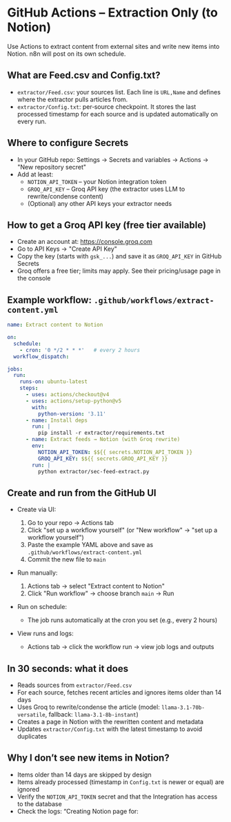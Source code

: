 # GitHub Actions – Extraction Only (to Notion)

Use Actions to extract content from external sites and write new items into Notion. n8n will post on its own schedule.

## What are Feed.csv and Config.txt?
- `extractor/Feed.csv`: your sources list. Each line is `URL,Name` and defines where the extractor pulls articles from.
- `extractor/Config.txt`: per‑source checkpoint. It stores the last processed timestamp for each source and is updated automatically on every run.

## Where to configure Secrets
- In your GitHub repo: Settings → Secrets and variables → Actions → "New repository secret"
- Add at least:
  - `NOTION_API_TOKEN` – your Notion integration token
  - `GROQ_API_KEY` – Groq API key (the extractor uses LLM to rewrite/condense content)
  - (Optional) any other API keys your extractor needs

## How to get a Groq API key (free tier available)
- Create an account at: https://console.groq.com
- Go to API Keys → "Create API Key"
- Copy the key (starts with `gsk_...`) and save it as `GROQ_API_KEY` in GitHub Secrets
- Groq offers a free tier; limits may apply. See their pricing/usage page in the console

## Example workflow: `.github/workflows/extract-content.yml`
```yaml
name: Extract content to Notion

on:
  schedule:
    - cron: '0 */2 * * *'   # every 2 hours
  workflow_dispatch:

jobs:
  run:
    runs-on: ubuntu-latest
    steps:
      - uses: actions/checkout@v4
      - uses: actions/setup-python@v5
        with:
          python-version: '3.11'
      - name: Install deps
        run: |
          pip install -r extractor/requirements.txt
      - name: Extract feeds → Notion (with Groq rewrite)
        env:
          NOTION_API_TOKEN: $${{ secrets.NOTION_API_TOKEN }}
          GROQ_API_KEY: $${{ secrets.GROQ_API_KEY }}
        run: |
          python extractor/sec-feed-extract.py
```

## Create and run from the GitHub UI

- Create via UI:
  1) Go to your repo → Actions tab
  2) Click "set up a workflow yourself" (or "New workflow" → "set up a workflow yourself")
  3) Paste the example YAML above and save as `.github/workflows/extract-content.yml`
  4) Commit the new file to `main`

- Run manually:
  1) Actions tab → select "Extract content to Notion"
  2) Click "Run workflow" → choose branch `main` → Run

- Run on schedule:
  - The job runs automatically at the cron you set (e.g., every 2 hours)

- View runs and logs:
  - Actions tab → click the workflow run → view job logs and outputs

## In 30 seconds: what it does
- Reads sources from `extractor/Feed.csv`
- For each source, fetches recent articles and ignores items older than 14 days
- Uses Groq to rewrite/condense the article (model: `llama-3.1-70b-versatile`, fallback: `llama-3.1-8b-instant`)
- Creates a page in Notion with the rewritten content and metadata
- Updates `extractor/Config.txt` with the latest timestamp to avoid duplicates

## Why I don’t see new items in Notion?
- Items older than 14 days are skipped by design
- Items already processed (timestamp in `Config.txt` is newer or equal) are ignored
- Verify the `NOTION_API_TOKEN` secret and that the Integration has access to the database
- Check the logs: “Creating Notion page for: <title>” indicates a create attempt

